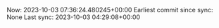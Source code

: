 Now: 2023-10-03 07:36:24.480245+00:00 Earliest commit since sync: None Last sync: 2023-10-03 04:29:08+00:00
